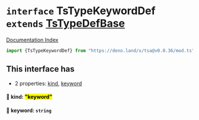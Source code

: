 # `interface` TsTypeKeywordDef `extends` [TsTypeDefBase](../private.interface.TsTypeDefBase/README.md)

[Documentation Index](../README.md)

```ts
import {TsTypeKeywordDef} from "https://deno.land/x/tsa@v0.0.36/mod.ts"
```

## This interface has

- 2 properties:
[kind](#-kind-keyword),
[keyword](#-keyword-string)


#### 📄 kind: <mark>"keyword"</mark>



#### 📄 keyword: `string`



